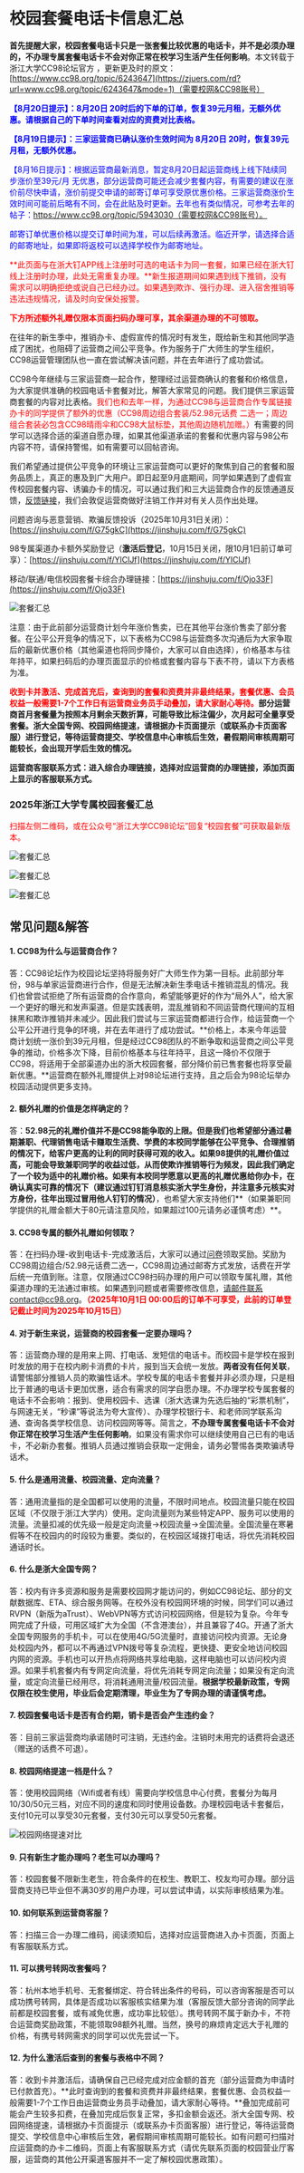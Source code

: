 # 校园套餐电话卡信息汇总

**首先提醒大家，校园套餐电话卡只是一张套餐比较优惠的电话卡，并不是必须办理的，不办理专属套餐电话卡不会对你正常在校学习生活产生任何影响**。本文转载于浙江大学CC98论坛官方 ，更新更及时的原文：[https://www.cc98.org/topic/6243647](https://zjuers.com/rd?url=www.cc98.org/topic/6243647&mode=1)（需要校网&CC98账号）

<font color="blue">**【8月20日提示】：8月20日 20时后的下单的订单，恢复39元月租，无额外优惠。请根据自己的下单时间查看对应的资费对比表格。**</font>

<font color="blue">**【8月19日提示】：三家运营商已确认涨价生效时间为 8月20日 20时，恢复39元月租，无额外优惠。**</font>

<font color="blue">【8月16日提示】：根据运营商最新消息，暂定8月20日起运营商线上线下陆续同步涨价至39元/月 无优惠，部分运营商可能还会减少套餐内容，有需要的建议在涨价前尽快申请，涨价前提交申请的邮寄订单可享受原优惠价格。三家运营商涨价生效时间可能前后略有不同，会在此贴及时更新。去年也有类似情况，可参考去年的帖子：https://www.cc98.org/topic/5943030（需要校网&CC98账号）。</font>

<font color="blue">邮寄订单优惠价格以提交订单时间为准，可以后续再激活。临近开学，请选择合适的邮寄地址，如果即将返校可以选择学校作为邮寄地址。</font>

<font color="red">**此页面与在浙大钉APP线上注册时可选的电话卡为同一套餐，如果已经在浙大钉线上注册时办理，此处无需重复办理。**新生报道期间如果遇到线下推销，没有需求可以明确拒绝或说自己已经办过。如果遇到欺诈、强行办理、进入宿舍推销等违法违规情况，请及时向安保处报警。</font>

<font color="red">**下方所述额外礼赠仅限本页面扫码办理可享，其余渠道办理的不可领取。**</font>

在往年的新生季中，推销办卡、虚假宣传的情况时有发生，既给新生和其他同学造成了困扰，也阻碍了运营商之间公平竞争。作为服务于广大师生的学生组织，CC98运营管理团队也一直在尝试解决该问题，并在去年进行了成功尝试。

CC98今年继续与三家运营商一起合作，整理经过运营商确认的套餐和价格信息，为大家提供准确的校园电话卡套餐对比，解答大家常见的问题。我们提供三家运营商套餐的内容对比表格。<font color="red">我们也和去年一样，为通过CC98与运营商合作专属链接办卡的同学提供了额外的优惠（CC98周边组合套装/52.98元话费 二选一；周边组合套装必包含CC98晴雨伞和CC98大鼠标垫，其他周边随机加赠。）</font>有需要的同学可以选择合适的渠道自愿办理，如果其他渠道承诺的套餐和优惠内容与98公布内容不符，请保持警惕，如有需要可以回帖咨询。

我们希望通过提供公平竞争的环境让三家运营商可以更好的聚焦到自己的套餐和服务品质上，真正的惠及到广大用户。即日起至9月底期间，同学如果遇到了虚假宣传校园套餐内容、诱骗办卡的情况，可以通过我们和三大运营商合作的反馈通道反馈，[反馈链接](https://jinshuju.com/f/G75gkC)，我们会敦促运营商做好注销工作并对有关人员作出处理。

问题咨询与恶意营销、欺骗反馈投诉（2025年10月31日关闭）：[https://jinshuju.com/f/G75gkC](https://jinshuju.com/f/G75gkC)

98专属渠道办卡额外奖励登记（**激活后登记**，10月15日关闭，限10月1日前订单可享）：[https://jinshuju.com/f/YlClJf](https://jinshuju.com/f/YlClJf)

移动/联通/电信校园套餐卡综合办理链接：[https://jinshuju.com/f/Ojo33F](https://jinshuju.com/f/Ojo33F)

![套餐汇总](../assets/phonelinks2025.png)

注意：由于此前部分运营商计划今年涨价售卖，已在其他平台涨价售卖了部分套餐。在公平公开竞争的情况下，以下表格为CC98与运营商多次沟通后为大家争取后的最新优惠价格（其他渠道也将同步降价，大家可以自由选择），价格基本与往年持平，如果扫码后的办理页面显示的价格或套餐内容与下表不符，请以下方表格为准。

**<font color="red">收到卡并激活、完成首充后，查询到的套餐和资费并非最终结果，套餐优惠、会员权益一般需要1-7个工作日有运营商业务员手动叠加，请大家耐心等待。</font>部分运营商首月套餐量为按照本月剩余天数折算，可能导致比标注偏少，次月起可全量享受套餐。浙大全国专网、校园网络提速，请根据办卡页面提示（或联系办卡页面客服）进行登记，等待运营商提交、学校信息中心审核后生效，暑假期间审核周期可能较长，会出现开学后生效的情况。**

**运营商客服联系方式：进入综合办理链接，选择对应运营商的办理链接，添加页面上显示的客服联系方式。**



### 2025年浙江大学专属校园套餐汇总

<font color="red">扫描左侧二维码，或在公众号“浙江大学CC98论坛”回复“校园套餐”可获取最新版本。</font>

![套餐汇总](../assets/phoneplans20250820v1.png)



![套餐汇总](../assets/phoneplans20250726v2.png)

![套餐汇总](../assets/phonelinks2025.png)

## 常见问题&解答

#### **1. CC98为什么与运营商合作？**

答：CC98论坛作为校园论坛坚持将服务好广大师生作为第一目标。此前部分年份，98与单家运营商进行合作，但是无法解决新生季电话卡推销混乱的情况。我们也曾尝试拒绝了所有运营商的合作意向，希望能够更好的作为“局外人”，给大家一个更好的曝光和发声渠道。但是实践表明，混乱推销和不同运营商代理间的互相抹黑和欺诈推销并未减少。因此我们尝试与三家运营商都进行合作，给运营商一个公平公开进行竞争的环境，并在去年进行了成功尝试。**价格上，本来今年运营商计划统一涨价到39元月租，但是经过CC98团队的不断争取和运营商之间公平竞争的推动，价格多次下降，目前价格基本与往年持平，且这一降价不仅限于CC98，将适用于全部渠道办出的浙大校园套餐，部分降价前已售套餐也将享受最新优惠。**运营商在额外礼赠提供上对98论坛进行支持，且之后会为98论坛举办校园活动提供更多支持。

#### 2. 额外礼赠的价值是怎样确定的？

答：**52.98元的礼赠价值并不是CC98能争取的上限。**但是我们也希望部分通过暑期兼职、代理销售电话卡赚取生活费、学费的本校同学能够在公平竞争、合理推销的情况下，给客户更高的让利的同时获得可观的收入。如果98提供的礼赠价值过高，可能会导致兼职同学的收益过低，从而使欺诈推销等行为频发，因此我们确定了一个较为适中的礼赠价格。如果有本校同学愿意以更高的礼赠优惠给你办卡，在确认真实可靠的情况下**（建议通过钉钉消息核实浙大学生身份，并注意多元核实对方身份，往年出现过冒用他人钉钉的情况）**，也希望大家支持他们**（如果兼职同学提供的礼赠金额大于80元请注意风险，如果超过100元请务必谨慎考虑）**。

#### 3. CC98专属的额外礼赠如何领取？

答：在扫码办理-收到电话卡-完成激活后，大家可以通过[问卷](https://jinshuju.com/f/YlClJf)领取奖励。奖励为CC98周边组合/52.98元话费二选一，CC98周边通过邮寄方式发放，话费在开学后统一充值到账。注意，仅限通过CC98扫码办理的用户可以领取专属礼赠，其他渠道办理的无法通过审核。如果遇到问题或者需要修改信息，请邮件联系contact@cc98.org。<font color="red">**（2025年10月1日 00:00后的订单不可享受，此前的订单登记截止时间为2025年10月15日）**</font>

#### 4. 对于新生来说，运营商的校园套餐一定要办理吗？

答：运营商办理的是用来上网、打电话、发短信的电话卡。而校园卡是学校在报到时发放的用于在校内刷卡消费的卡片，报到当天会统一发放。**两者没有任何关联**，请警惕部分推销人员的欺骗性话术。学校专属的电话卡套餐并非必须办理，只是相比于普通的电话卡更加优惠，适合有需求的同学自愿办理。不办理学校专属套餐的电话卡不会影响：报到、使用校园卡、选课（浙大选课为先选后抽的“彩票机制”，与网速无关，“秒课”等说法为夸大宣传）、办理学校银行卡、和老师同学联系沟通、查询各类学校信息、访问校园网等等。简言之，**不办理专属套餐电话卡不会对你正常在校学习生活产生任何影响**，如果没有需求你可以继续使用自己已有的电话卡，不必新办套餐。推销人员通过推销会获取一定佣金，请务必警惕各类欺骗诱导话术。

#### 5. 什么是通用流量、校园流量、定向流量？

答：通用流量指的是全国都可以使用的流量，不限时间地点。校园流量只能在校园区域（不仅限于浙江大学内）使用。定向流量则为某些特定APP、服务可以使用的流量。流量扣减的优先级一般是定向流量->校园流量->全国流量。全国流量在寒暑假等不在校园内的时段较为重要。类似的，在校园区域拨打电话，将优先消耗校园通话时长。

#### 6. 什么是浙大全国专网？

答：校内有许多资源和服务是需要校园网才能访问的，例如CC98论坛、部分的文献数据库、ETA、综合服务网等。在校外没有校园网环境的时候，同学们可以通过RVPN（新版为aTrust）、WebVPN等方式访问校园网络，但是较为复杂。今年专网完成了升级，可用区域扩大为全国（不含港澳台），并且兼容了4G。开通了浙大全国专网服务的手机卡，可以在使用4G/5G流量时，直接访问校内资源。无论身处校园内外，都可以不再通过VPN拨号等复杂流程，更快捷、更安全地访问校园内网的资源。手机也可以开热点将网络共享给电脑，这样电脑也可以访问校内资源。如果手机套餐内有专网定向流量，将优先消耗专网定向流量；如果没有定向流量，或定向流量已经用尽，将消耗通用流量/校园流量。**根据学校最新政策，专网仅限在校生使用，毕业后会定期清理，毕业生为了专网办理的请谨慎考虑。**

#### 7. 校园套餐电话卡是否有合约期，销卡是否会产生违约金？

答：目前三家运营商均承诺随时可注销，无违约金。注销时未用完的话费将会退还（赠送的话费不可退）。

#### 8. 校园网络提速一档是什么？

答：使用校园网络（Wifi或者有线）需要向学校信息中心付费，套餐分为每月10/30/50元三档，对应不同的速度和同时使用设备数。办理校园电话卡套餐后，支付10元可以享受30元套餐，支付30元可以享受50元套餐。

![校园网络提速对比](../assets/phone-plans-vpn.webp)

#### 9. 只有新生才能办理吗？老生可以办理吗？

答：校园套餐不限新生老生，符合条件的在校生、教职工、校友均可办理。部分运营商支持已毕业但不满30岁的用户办理，可以尝试申请，以实际审核结果为准。

#### 10. 如何联系到运营商客服？

答：扫描三合一办理二维码，阅读须知后，选择对应运营商进入办卡页面，页面上有客服联系方式。

#### 11. 可以携号转网改套餐吗？

答：杭州本地手机号、无套餐绑定、符合转出条件的号码，可以咨询客服是否可以成功携号转网，具体是否成功以客服核实结果为准（客服反馈大部分咨询的同学此前都是校园套餐，或有减免优惠，成功率比较低）。携号转网不属于新办卡，不符合运营商奖励政策，不能领取98额外礼赠。当然，换号的麻烦肯定远大于礼赠的价格，有携号转网需求的同学可以优先尝试一下。

#### 12. 为什么激活后查到的套餐与表格中不同？

答：收到卡并激活后，请确保自己已经完成对应金额的首充（部分运营商为申请时已付款首充）。**此时查询到的套餐和资费并非最终结果，套餐优惠、会员权益一般需要1-7个工作日由运营商业务员手动叠加，请大家耐心等待。**叠加完成前可能会产生较多扣费，在叠加完成后恢复正常，多扣金额会返还。浙大全国专网、校园网络提速，请根据办卡页面提示（或联系办卡页面客服）进行登记，等待运营商提交、学校信息中心审核后生效，暑假期间审核周期可能较长。如有问题可扫描对应运营商的办卡二维码，页面上有客服联系方式（请优先联系页面的校园营业厅客服，运营商的其他公开渠道客服并不一定了解校园优惠政策）。
